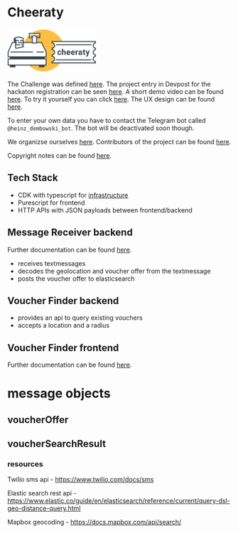 # Cheeraty

<img src="logo.png" alt="Cheeraty - Eine platform um lokale Gutscheine in deiner Nachbarschaft anzubieten und zu finden" width="200"/>

The Challenge was defined [here](CHALLENGE.md).
The project entry in Devpost for the hackaton registration can be seen [here](https://devpost.com/software/1_544_lokale_gutscheine_nachbarschaft).
A short demo video can be found [here](https://www.youtube.com/watch?v=Q__lILNWXIA).
To try it yourself you can click [here](http://de.hivemind-vs-covid.s3-website-eu-west-1.amazonaws.com).
The UX design can be found [here](https://celwu7.axshare.com/#id=pnr8ux&p=landing_page&c=1).

To enter your own data you have to contact the Telegram bot called `@heinz_dembowski_bot`.
The bot will be deactivated soon though.

We organizse ourselves [here](TINYTASKS.md).
Contributors of the project can be found [here](CONTRIBUTORS.md).

Copyright notes can be found [here](COPYRIGHTS.md).

## Tech Stack

- CDK with typescript for [infrastructure](infrastructure/README.md)
- Purescript for frontend
- HTTP APIs with JSON payloads between frontend/backend

## Message Receiver backend

Further documentation can be found [here](message-receiver/README.md).

- receives textmessages
- decodes the geolocation and voucher offer from the textmessage
- posts the voucher offer to elasticsearch

## Voucher Finder backend

- provides an api to query existing vouchers
- accepts a location and a radius

## Voucher Finder frontend

Further documentation can be found [here](ui/README.md).

# message objects

## voucherOffer

## voucherSearchResult

### resources

Twilio sms api - https://www.twilio.com/docs/sms

Elastic search rest api - https://www.elastic.co/guide/en/elasticsearch/reference/current/query-dsl-geo-distance-query.html

Mapbox geocoding - https://docs.mapbox.com/api/search/

